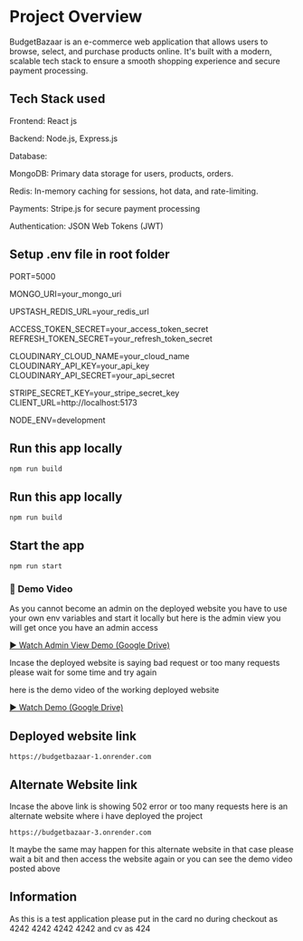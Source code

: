 
# Project Overview

BudgetBazaar is an e-commerce web application that allows users to browse, select, and purchase products online. It's built with a modern, scalable tech stack to ensure a smooth shopping experience and secure payment processing.




## Tech Stack used

Frontend: React js

Backend: Node.js, Express.js

Database:

MongoDB: Primary data storage for users, products, orders.

Redis: In-memory caching for sessions, hot data, and rate-limiting.

Payments: Stripe.js for secure payment processing

Authentication: JSON Web Tokens (JWT)
## Setup .env file in root folder


PORT=5000

MONGO_URI=your_mongo_uri

UPSTASH_REDIS_URL=your_redis_url

ACCESS_TOKEN_SECRET=your_access_token_secret
REFRESH_TOKEN_SECRET=your_refresh_token_secret

CLOUDINARY_CLOUD_NAME=your_cloud_name
CLOUDINARY_API_KEY=your_api_key
CLOUDINARY_API_SECRET=your_api_secret

STRIPE_SECRET_KEY=your_stripe_secret_key
CLIENT_URL=http://localhost:5173

NODE_ENV=development

## Run this app locally

    npm run build
## Run this app locally

    npm run build
## Start the app

    npm run start
### 🎥 Demo Video

As you cannot become an admin on the deployed website you have to use your own env variables and start it locally but here is the admin view you will get once you have an admin access

[▶️ Watch Admin View Demo (Google Drive)](https://drive.google.com/file/d/17KFXWIyqjF8b906VXA8eX1mN2N8PGRhC/preview)

Incase the deployed website is saying bad request or too many requests please wait for some time and try again

here is the demo video of the working deployed website

[▶️ Watch Demo (Google Drive)](https://drive.google.com/file/d/1gYkSSJnvf9oUCadKWiDmvFMcS8_uorSw/preview)

    
## Deployed website link

    https://budgetbazaar-1.onrender.com
## Alternate Website link

Incase the above link is showing 502 error or too many requests here is an alternate website where i have deployed the project

    https://budgetbazaar-3.onrender.com
It maybe the same may happen for this alternate website in that case please wait a bit and then access the website again or you can see the demo video posted above    

    

## Information

As this is a test application please put in the card no during checkout as 4242 4242 4242 4242   and cv as 424
